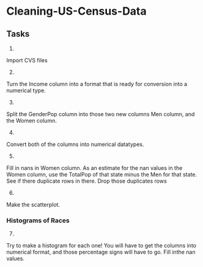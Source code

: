 # Cleaning-US-Census-Data
## Tasks


1.
Import CVS files

2.
Turn the Income column into a format that is ready for conversion into a numerical type.

3.
Split the GenderPop column into those two new columns Men column, and the Women column.

4.
Convert both of the columns into numerical datatypes.

5.
Fill in nans in Women column.
As an estimate for the nan values in the Women column, use the TotalPop of that state minus the Men for that state.
See if there duplicate rows in there.
Drop those duplicates rows

6.
Make the scatterplot.

### Histograms of Races
7.
Try to make a histogram for each one!
You will have to get the columns into numerical format, and those percentage signs will have to go.
Fill inthe nan values.
